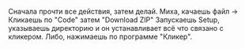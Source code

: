 Сначала прочти все действия, затем делай.
Миха, качаешь файл -> Кликаешь по "Code" затем "Download ZIP"
Запускаешь Setup, указываешь директорию и он устанавливает всё что связано с кликером.
Либо, нажимаешь по программе "Кликер".
